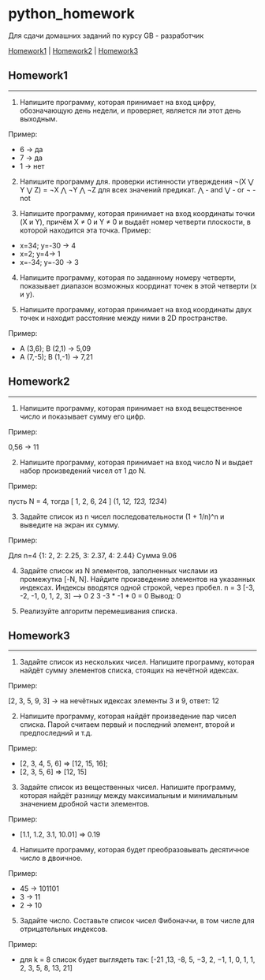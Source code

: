 # python_homework
Для сдачи домашних заданий по курсу GB - разработчик

[Homework1](#Homework1) | [Homework2](#Homework2) | [Homework3](#Homework3)

<div id="Homework1"></div>

## Homework1

***
1. Напишите программу, которая принимает на вход цифру, обозначающую день недели, и проверяет, является ли этот день выходным.

Пример:

- 6 -> да
- 7 -> да
- 1 -> нет

2. Напишите программу для. проверки истинности утверждения ¬(X ⋁ Y ⋁ Z) = ¬X ⋀ ¬Y ⋀ ¬Z для всех значений предикат. ⋀ - and ⋁ - or ¬ - not

3. Напишите программу, которая принимает на вход координаты точки (X и Y), причём X ≠ 0 и Y ≠ 0 и выдаёт номер четверти плоскости, в которой находится эта точка.
Пример:

- x=34; y=-30 -> 4
- x=2; y=4-> 1
- x=-34; y=-30 -> 3

4. Напишите программу, которая по заданному номеру четверти, показывает диапазон возможных координат точек в этой четверти (x и y).

5. Напишите программу, которая принимает на вход координаты двух точек и находит расстояние между ними в 2D пространстве.

Пример:

- A (3,6); B (2,1) -> 5,09
- A (7,-5); B (1,-1) -> 7,21

<div id="Homework2"></div>

## Homework2

***
1. Напишите программу, которая принимает на вход вещественное число и показывает сумму его цифр.

Пример:

0,56 -> 11

2. Напишите программу, которая принимает на вход число N и выдает набор произведений чисел от 1 до N.

Пример:

пусть N = 4, тогда [ 1, 2, 6, 24 ] (1, 1*2, 1*2*3, 1*2*3*4)

3. Задайте список из n чисел последовательности (1 + 1/n)^n и выведите на экран их сумму.

Пример:

Для n=4 {1: 2, 2: 2.25, 3: 2.37, 4: 2.44} Сумма 9.06

4. Задайте список из N элементов, заполненных числами из промежутка [-N, N].
Найдите произведение элементов на указанных индексах. Индексы вводятся одной строкой, через пробел.
n = 3
[-3, -2, -1, 0, 1, 2, 3]
--> 0 2 3
-3 * -1 * 0 = 0
Вывод: 0

5. Реализуйте алгоритм перемешивания списка.

<div id="Homework3"></div>

## Homework3

***
1. Задайте список из нескольких чисел. Напишите программу, которая найдёт сумму элементов списка, стоящих на нечётной идексах.

Пример:

[2, 3, 5, 9, 3] -> на нечётных идексах элементы 3 и 9, ответ: 12

2. Напишите программу, которая найдёт произведение пар чисел списка. Парой считаем первый и последний элемент, второй и предпоследний и т.д.

Пример:

- [2, 3, 4, 5, 6] => [12, 15, 16];
- [2, 3, 5, 6] => [12, 15]

3. Задайте список из вещественных чисел. Напишите программу, которая найдёт разницу между максимальным и минимальным значением дробной части элементов.

Пример:

- [1.1, 1.2, 3.1, 10.01] => 0.19

4. Напишите программу, которая будет преобразовывать десятичное число в двоичное.

Пример:

- 45 -> 101101
- 3 -> 11
- 2 -> 10

5. Задайте число. Составьте список чисел Фибоначчи, в том числе для отрицательных индексов.

Пример:

- для k = 8 список будет выглядеть так: [-21 ,13, -8, 5, −3, 2, −1, 1, 0, 1, 1, 2, 3, 5, 8, 13, 21]